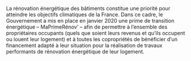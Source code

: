<p>
  <span id="brief">
 La rénovation énergétique des bâtiments constitue une priorité pour atteindre les objectifs climatiques de la France.
  </span>
 Dans ce cadre, le Gouvernement a mis en place en janvier 2020 une prime de transition énergétique – MaPrimeRénov’ – afin de permettre à l’ensemble des propriétaires occupants (quels que soient leurs revenus et qu’ils occupent ou louent leur logement) et à toutes les copropriétés de bénéficier d’un financement adapté à leur situation pour la réalisation de travaux performants de rénovation énergétique de leur logement.</p>


